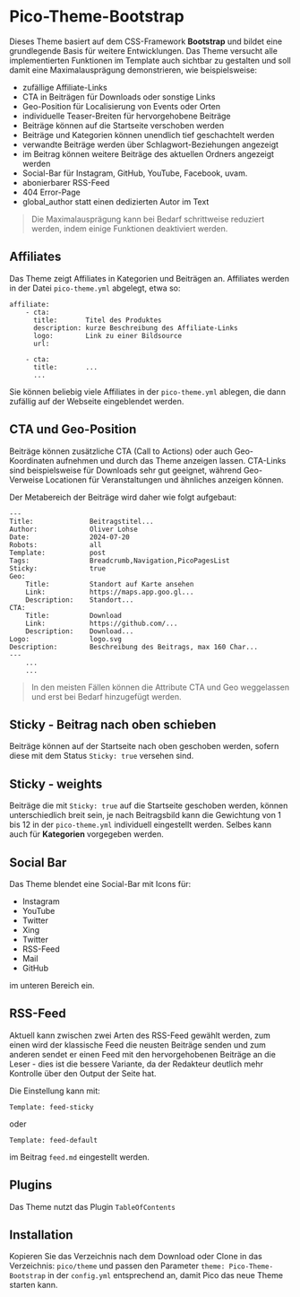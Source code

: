 # Pico-Theme-Bootstrap

Dieses Theme basiert auf dem CSS-Framework **Bootstrap** und bildet eine grundlegende Basis für weitere Entwicklungen. Das Theme versucht alle implementierten Funktionen im Template auch sichtbar zu gestalten und soll damit eine Maximalausprägung demonstrieren, wie beispielsweise:

- zufällige Affiliate-Links
- CTA in Beiträgen für Downloads oder sonstige Links
- Geo-Position für Localisierung von Events oder Orten
- individuelle Teaser-Breiten für hervorgehobene Beiträge
- Beiträge können auf die Startseite verschoben werden
- Beiträge und Kategorien können unendlich tief geschachtelt werden
- verwandte Beiträge werden über Schlagwort-Beziehungen angezeigt
- im Beitrag können weitere Beiträge des aktuellen Ordners angezeigt werden
- Social-Bar für Instagram, GitHub, YouTube, Facebook, uvam.
- abonierbarer RSS-Feed
- 404 Error-Page
- global_author statt einen dedizierten Autor im Text

>Die Maximalausprägung kann bei Bedarf schrittweise reduziert werden, indem einige Funktionen deaktiviert werden.

## Affiliates

Das Theme zeigt Affiliates in Kategorien und Beiträgen an. Affiliates werden in der Datei `pico-theme.yml` abgelegt, etwa so:

    affiliate:
        - cta: 
          title:       Titel des Produktes
          description: kurze Beschreibung des Affiliate-Links
          logo:        Link zu einer Bildsource
          url:
      
        - cta:
          title:       ...
          ...

Sie können beliebig viele Affiliates in der `pico-theme.yml` ablegen, die dann zufällig auf der Webseite eingeblendet werden.

## CTA und Geo-Position

Beiträge können zusätzliche CTA (Call to Actions) oder auch Geo-Koordinaten aufnehmen und durch das Theme anzeigen lassen. CTA-Links sind beispielsweise für Downloads sehr gut geeignet, während Geo-Verweise Locationen für Veranstaltungen und ähnliches anzeigen können.

Der Metabereich der Beiträge wird daher wie folgt aufgebaut:

    ---
    Title:              Beitragstitel...
    Author:             Oliver Lohse
    Date:               2024-07-20
    Robots:             all
    Template:           post
    Tags:               Breadcrumb,Navigation,PicoPagesList
    Sticky:             true
    Geo:
        Title:          Standort auf Karte ansehen
        Link:           https://maps.app.goo.gl...
        Description:    Standort...
    CTA:
        Title:          Download
        Link:           https://github.com/...
        Description:    Download...
    Logo:               logo.svg
    Description:        Beschreibung des Beitrags, max 160 Char...
    ---
        ...
        ...

>In den meisten Fällen können die Attribute CTA und Geo weggelassen und erst bei Bedarf hinzugefügt werden.

## Sticky - Beitrag nach oben schieben

Beiträge können auf der Startseite nach oben geschoben werden, sofern diese mit dem Status `Sticky: true` versehen sind.

## Sticky - weights

Beiträge die mit `Sticky: true` auf die Startseite geschoben werden, können unterschiedlich breit sein, je nach Beitragsbild kann die Gewichtung von 1 bis 12 in der `pico-theme.yml` individuell eingestellt werden. Selbes kann auch für **Kategorien** vorgegeben werden.

## Social Bar

Das Theme blendet eine Social-Bar mit Icons für:

- Instagram
- YouTube
- Twitter
- Xing
- Twitter
- RSS-Feed
- Mail
- GitHub

im unteren Bereich ein.

## RSS-Feed

Aktuell kann zwischen zwei Arten des RSS-Feed gewählt werden, zum einen wird der klassische Feed die neusten Beiträge senden und zum anderen sendet er einen Feed mit den hervorgehobenen Beiträge an die Leser - dies ist die bessere Variante, da der Redakteur deutlich mehr Kontrolle über den Output der Seite hat.

Die Einstellung kann mit:

    Template: feed-sticky

oder

    Template: feed-default

im Beitrag `feed.md` eingestellt werden.

## Plugins

Das Theme nutzt das Plugin `TableOfContents`

## Installation

Kopieren Sie das Verzeichnis nach dem Download oder Clone in das Verzeichnis: `pico/theme` und passen den Parameter `theme: Pico-Theme-Bootstrap` in der `config.yml` entsprechend an, damit Pico das neue Theme starten kann.